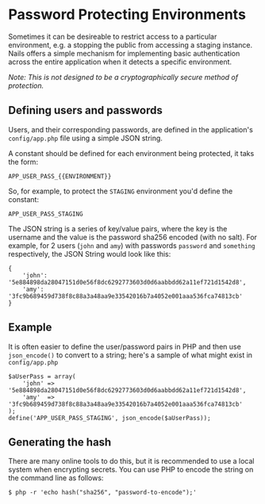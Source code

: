 # Password Protecting Environments

Sometimes it can be desireable to restrict access to a particular environment, e.g. a stopping the public from accessing a staging instance. Nails offers a simple mechanism for implementing basic authentication across the entire application when it detects a specific environment.

*Note: This is not designed to be a cryptographically secure method of protection.*


## Defining users and passwords

Users, and their corresponding passwords, are defined in the application's `config/app.php` file using a simple JSON string.

A constant should be defined for each environment being protected, it taks the form:

    APP_USER_PASS_{{ENVIRONMENT}}

So, for example, to protect the `STAGING` environment you'd define the constant:

    APP_USER_PASS_STAGING

The JSON string is a series of key/value pairs, where the key is the username and the value is the password sha256 encoded (with no salt). For example, for 2 users (`john` and `amy`) with passwords `password` and `something` respectively, the JSON String would look like this:

    {
        'john': '5e884898da28047151d0e56f8dc6292773603d0d6aabbdd62a11ef721d1542d8',
        'amy': '3fc9b689459d738f8c88a3a48aa9e33542016b7a4052e001aaa536fca74813cb'
    }


## Example

It is often easier to define the user/password pairs in PHP and then use `json_encode()` to convert to a string; here's a sample of what might exist in `config/app.php`

    $aUserPass = array(
        'john' => '5e884898da28047151d0e56f8dc6292773603d0d6aabbdd62a11ef721d1542d8',
        'amy'  => '3fc9b689459d738f8c88a3a48aa9e33542016b7a4052e001aaa536fca74813cb'
    );
    define('APP_USER_PASS_STAGING', json_encode($aUserPass));


## Generating the hash

There are many online tools to do this, but it is recommended to use a local system when encrypting secrets. You can use PHP to encode the string on the command line as follows:

    $ php -r 'echo hash("sha256", "password-to-encode");'
